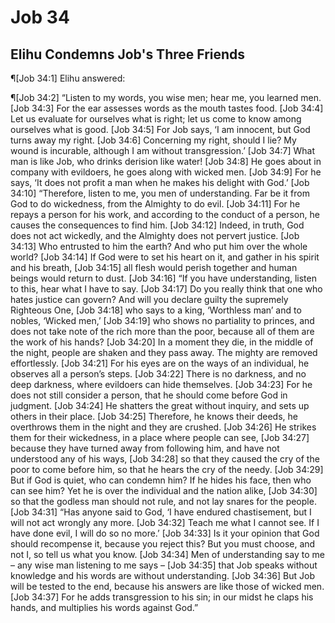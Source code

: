 # Job 34

## Elihu Condemns Job's Three Friends
¶[Job 34:1] Elihu answered:

¶[Job 34:2] “Listen to my words, you wise men; hear me, you learned men.
[Job 34:3] For the ear assesses words as the mouth tastes food.
[Job 34:4] Let us evaluate for ourselves what is right; let us come to know among ourselves what is good.
[Job 34:5] For Job says, ‘I am innocent, but God turns away my right.
[Job 34:6] Concerning my right, should I lie? My wound is incurable, although I am without transgression.’
[Job 34:7] What man is like Job, who drinks derision like water!
[Job 34:8] He goes about in company with evildoers, he goes along with wicked men.
[Job 34:9] For he says, ‘It does not profit a man when he makes his delight with God.’
[Job 34:10] “Therefore, listen to me, you men of understanding. Far be it from God to do wickedness, from the Almighty to do evil.
[Job 34:11] For he repays a person for his work, and according to the conduct of a person, he causes the consequences to find him.
[Job 34:12] Indeed, in truth, God does not act wickedly, and the Almighty does not pervert justice.
[Job 34:13] Who entrusted to him the earth? And who put him over the whole world?
[Job 34:14] If God were to set his heart on it, and gather in his spirit and his breath,
[Job 34:15] all flesh would perish together and human beings would return to dust.
[Job 34:16] “If you have understanding, listen to this, hear what I have to say.
[Job 34:17] Do you really think that one who hates justice can govern? And will you declare guilty the supremely Righteous One,
[Job 34:18] who says to a king, ‘Worthless man’ and to nobles, ‘Wicked men,’
[Job 34:19] who shows no partiality to princes, and does not take note of the rich more than the poor, because all of them are the work of his hands?
[Job 34:20] In a moment they die, in the middle of the night, people are shaken and they pass away. The mighty are removed effortlessly.
[Job 34:21] For his eyes are on the ways of an individual, he observes all a person’s steps.
[Job 34:22] There is no darkness, and no deep darkness, where evildoers can hide themselves.
[Job 34:23] For he does not still consider a person, that he should come before God in judgment.
[Job 34:24] He shatters the great without inquiry, and sets up others in their place.
[Job 34:25] Therefore, he knows their deeds, he overthrows them in the night and they are crushed.
[Job 34:26] He strikes them for their wickedness, in a place where people can see,
[Job 34:27] because they have turned away from following him, and have not understood any of his ways,
[Job 34:28] so that they caused the cry of the poor to come before him, so that he hears the cry of the needy.
[Job 34:29] But if God is quiet, who can condemn him? If he hides his face, then who can see him? Yet he is over the individual and the nation alike,
[Job 34:30] so that the godless man should not rule, and not lay snares for the people.
[Job 34:31] “Has anyone said to God, ‘I have endured chastisement, but I will not act wrongly any more.
[Job 34:32] Teach me what I cannot see. If I have done evil, I will do so no more.’
[Job 34:33] Is it your opinion that God should recompense it, because you reject this? But you must choose, and not I, so tell us what you know.
[Job 34:34] Men of understanding say to me – any wise man listening to me says –
[Job 34:35] that Job speaks without knowledge and his words are without understanding.
[Job 34:36] But Job will be tested to the end, because his answers are like those of wicked men.
[Job 34:37] For he adds transgression to his sin; in our midst he claps his hands, and multiplies his words against God.”
